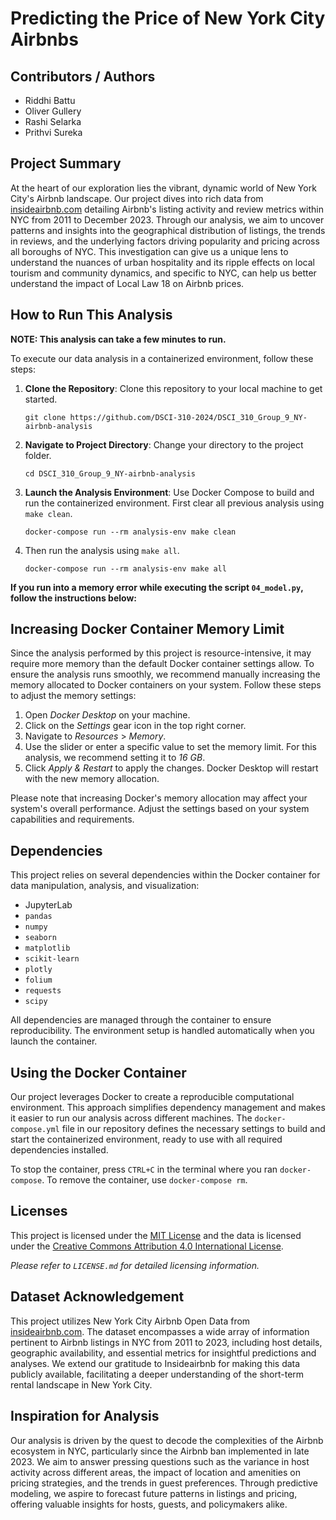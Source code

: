 # Predicting the Price of New York City Airbnbs

## Contributors / Authors
- Riddhi Battu
- Oliver Gullery
- Rashi Selarka
- Prithvi Sureka

## Project Summary
At the heart of our exploration lies the vibrant, dynamic world of New York City's Airbnb landscape. Our project dives into rich data from [insideairbnb.com](http://insideairbnb.com/get-the-data/) detailing Airbnb's listing activity and review metrics within NYC from 2011 to December 2023. Through our analysis, we aim to uncover patterns and insights into the geographical distribution of listings, the trends in reviews, and the underlying factors driving popularity and pricing across all boroughs of NYC. This investigation can give us a unique lens to understand the nuances of urban hospitality and its ripple effects on local tourism and community dynamics, and specific to NYC, can help us better understand the impact of Local Law 18 on Airbnb prices.

## How to Run This Analysis

**NOTE: This analysis can take a few minutes to run.**

To execute our data analysis in a containerized environment, follow these steps:

1. **Clone the Repository**: Clone this repository to your local machine to get started.
   ```
   git clone https://github.com/DSCI-310-2024/DSCI_310_Group_9_NY-airbnb-analysis
   ```
2. **Navigate to Project Directory**: Change your directory to the project folder.
   ```
   cd DSCI_310_Group_9_NY-airbnb-analysis
   ```
3. **Launch the Analysis Environment**: Use Docker Compose to build and run the containerized environment. First clear all previous analysis using `make clean`.
   ```
   docker-compose run --rm analysis-env make clean
   ```
4. Then run the analysis using `make all`.
   ```
   docker-compose run --rm analysis-env make all
   ```

**If you run into a memory error while executing the script `04_model.py`, follow the instructions below:**

## Increasing Docker Container Memory Limit

Since the analysis performed by this project is resource-intensive, it may require more memory than the default Docker container settings allow. To ensure the analysis runs smoothly, we recommend manually increasing the memory allocated to Docker containers on your system. Follow these steps to adjust the memory settings:

1. Open *Docker Desktop* on your machine.
2. Click on the *Settings* gear icon in the top right corner.
3. Navigate to *Resources* > *Memory*.
4. Use the slider or enter a specific value to set the memory limit. For this analysis, we recommend setting it to *16 GB*.
5. Click *Apply & Restart* to apply the changes. Docker Desktop will restart with the new memory allocation.

Please note that increasing Docker's memory allocation may affect your system's overall performance. Adjust the settings based on your system capabilities and requirements.

## Dependencies

This project relies on several dependencies within the Docker container for data manipulation, analysis, and visualization:
- JupyterLab
- `pandas`
- `numpy`
- `seaborn`
- `matplotlib`
- `scikit-learn`
- `plotly`
- `folium`
- `requests`
- `scipy`

All dependencies are managed through the container to ensure reproducibility. The environment setup is handled automatically when you launch the container.

## Using the Docker Container

Our project leverages Docker to create a reproducible computational environment. This approach simplifies dependency management and makes it easier to run our analysis across different machines. The `docker-compose.yml` file in our repository defines the necessary settings to build and start the containerized environment, ready to use with all required dependencies installed.

To stop the container, press `CTRL+C` in the terminal where you ran `docker-compose`. To remove the container, use `docker-compose rm`.

## Licenses

This project is licensed under the [MIT License](./LICENSE) and the data is licensed under the [Creative Commons Attribution 4.0 International License](./LICENSE).

_Please refer to `LICENSE.md` for detailed licensing information._

## Dataset Acknowledgement

This project utilizes New York City Airbnb Open Data from [insideairbnb.com](http://insideairbnb.com/get-the-data/). The dataset encompasses a wide array of information pertinent to Airbnb listings in NYC from 2011 to 2023, including host details, geographic availability, and essential metrics for insightful predictions and analyses. We extend our gratitude to Insideairbnb for making this data publicly available, facilitating a deeper understanding of the short-term rental landscape in New York City.

## Inspiration for Analysis

Our analysis is driven by the quest to decode the complexities of the Airbnb ecosystem in NYC, particularly since the Airbnb ban implemented in late 2023. We aim to answer pressing questions such as the variance in host activity across different areas, the impact of location and amenities on pricing strategies, and the trends in guest preferences. Through predictive modeling, we aspire to forecast future patterns in listings and pricing, offering valuable insights for hosts, guests, and policymakers alike. 